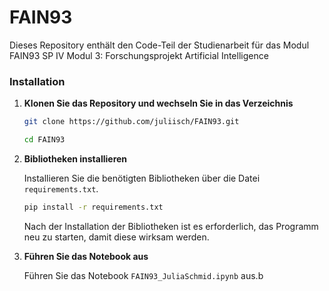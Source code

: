 # FAIN93
Dieses Repository enthält den Code-Teil der Studienarbeit für das Modul FAIN93 SP IV Modul 3: Forschungsprojekt Artificial
Intelligence

### Installation

1. **Klonen Sie das Repository und wechseln Sie in das Verzeichnis**

    ```bash
    git clone https://github.com/juliisch/FAIN93.git
    ```
    ```bash
    cd FAIN93
    ```

2. **Bibliotheken installieren**

    Installieren Sie die benötigten Bibliotheken über die Datei `requirements.txt`.

    ```bash
    pip install -r requirements.txt
    ```

    Nach der Installation der Bibliotheken ist es erforderlich, das Programm neu zu starten, damit diese wirksam werden.

2. **Führen Sie das Notebook aus**

    Führen Sie das Notebook `FAIN93_JuliaSchmid.ipynb` aus.b